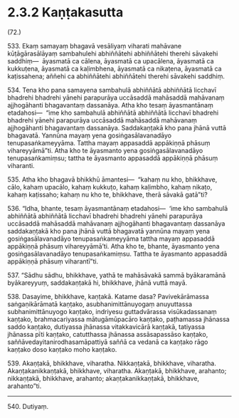# 2.3.2 Kaṇṭakasutta

(72.)

533\. Ekaṃ samayaṃ bhagavā vesāliyaṃ viharati mahāvane kūṭāgārasālāyaṃ sambahulehi abhiññātehi abhiññātehi therehi sāvakehi saddhiṃ—  āyasmatā ca cālena, āyasmatā ca upacālena, āyasmatā ca kukkuṭena, āyasmatā ca kaḷimbhena, āyasmatā ca nikaṭena, āyasmatā ca kaṭissahena; aññehi ca abhiññātehi abhiññātehi therehi sāvakehi saddhiṃ.

534\. Tena kho pana samayena sambahulā abhiññātā abhiññātā licchavī bhadrehi bhadrehi yānehi parapurāya uccāsaddā mahāsaddā mahāvanaṃ ajjhogāhanti bhagavantaṃ dassanāya. Atha kho tesaṃ āyasmantānaṃ etadahosi—  “ime kho sambahulā abhiññātā abhiññātā licchavī bhadrehi bhadrehi yānehi parapurāya uccāsaddā mahāsaddā mahāvanaṃ ajjhogāhanti bhagavantaṃ dassanāya. Saddakaṇṭakā kho pana jhānā vuttā bhagavatā. Yannūna mayaṃ yena gosiṅgasālavanadāyo tenupasaṅkameyyāma. Tattha mayaṃ appasaddā appākiṇṇā phāsuṃ vihareyyāmā”ti. Atha kho te āyasmanto yena gosiṅgasālavanadāyo tenupasaṅkamiṃsu; tattha te āyasmanto appasaddā appākiṇṇā phāsuṃ viharanti.

535\. Atha kho bhagavā bhikkhū āmantesi—  “kahaṃ nu kho, bhikkhave, cālo, kahaṃ upacālo, kahaṃ kukkuṭo, kahaṃ kaḷimbho, kahaṃ nikaṭo, kahaṃ kaṭissaho; kahaṃ nu kho te, bhikkhave, therā sāvakā gatā”ti?

536\. “Idha, bhante, tesaṃ āyasmantānaṃ etadahosi—  ‘ime kho sambahulā abhiññātā abhiññātā licchavī bhadrehi bhadrehi yānehi parapurāya uccāsaddā mahāsaddā mahāvanaṃ ajjhogāhanti bhagavantaṃ dassanāya saddakaṇṭakā kho pana jhānā vuttā bhagavatā yannūna mayaṃ yena gosiṅgasālavanadāyo tenupasaṅkameyyāma tattha mayaṃ appasaddā appākiṇṇā phāsuṃ vihareyyāmā’ti. Atha kho te, bhante, āyasmanto yena gosiṅgasālavanadāyo tenupasaṅkamiṃsu. Tattha te āyasmanto appasaddā appākiṇṇā phāsuṃ viharantī”ti.

537\. “Sādhu sādhu, bhikkhave, yathā te mahāsāvakā sammā byākaramānā byākareyyuṃ, saddakaṇṭakā hi, bhikkhave, jhānā vuttā mayā.

538\. Dasayime, bhikkhave, kaṇṭakā. Katame dasa? Pavivekārāmassa saṅgaṇikārāmatā kaṇṭako, asubhanimittānuyogaṃ anuyuttassa subhanimittānuyogo kaṇṭako, indriyesu guttadvārassa visūkadassanaṃ kaṇṭako, brahmacariyassa mātugāmūpacāro kaṇṭako, paṭhamassa jhānassa saddo kaṇṭako, dutiyassa jhānassa vitakkavicārā kaṇṭakā, tatiyassa jhānassa pīti kaṇṭako, catutthassa jhānassa assāsapassāso kaṇṭako, saññāvedayitanirodhasamāpattiyā saññā ca vedanā ca kaṇṭako rāgo kaṇṭako doso kaṇṭako moho kaṇṭako.

539\. Akaṇṭakā, bhikkhave, viharatha. Nikkaṇṭakā, bhikkhave, viharatha. Akaṇṭakanikkaṇṭakā, bhikkhave, viharatha. Akaṇṭakā, bhikkhave, arahanto; nikkaṇṭakā, bhikkhave, arahanto; akaṇṭakanikkaṇṭakā, bhikkhave, arahanto”ti.

---

540\. Dutiyaṃ.
